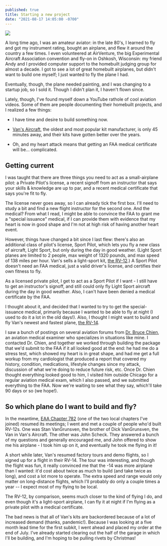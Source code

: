 ```yaml
---
published: true
title: Starting a new project
date: "2021-08-17 14:05:00 -0700"
---
```


<a href="https://www.vansaircraft.com/rv-12is/" target="\_blank">
<img src="https://www.vansaircraft.com/wp-content/uploads/2019/01/RV-12iS_1.jpg" class="content-width" />
</a>

A long time ago, I was an amateur aviator: in the late 80's, I
learned to fly and got my instrument rating, bought an airplane,
and flew it around the country a few times. I even volunteered at
AirVenture, the big Experimental Aircraft Association convention
and fly-on in Oshkosh, Wisconsin: my friend Andy and I provided
computer support to the homebuilt judging group for almost a decade.
I got to see a lot of great homebuilt airplanes, but didn't want
to build one myself; I just wanted to fly the plane I had. <!--more-->

Eventually, though, the plane needed painting, and I was changing
to a startup job, so I sold it. Though I didn't plan it, I haven't
flown since.

Lately, though, I've found myself down a YouTube rathole of cool
aviation videos. Some of them are people documenting their homebuilt
projects, and I realized a few things:

- I have time and desire to build something now.

- <a href="https://vansaircraft.com" target="_blank">Van's Aircraft</a>,
  the oldest and most popular kit manufacturer, is only 45 minutes
  away, and their kits have gotten better over the years.

- Oh, and my heart attack means that getting an FAA medical certificate
  will be... complicated.

## Getting current

I was taught that there are three things you need to act as a
small-airplane pilot: a Private Pilot's license, a recent signoff
from an instructor that says your skills & knowledge are up to par,
and a recent medical certificate that says you're fit to fly.

The license never goes away, so I can already tick the first box.
I'll need to study a bit and find a new flight instructor for the
second one. And the medical? From what I read, I might be able to
convince the FAA to grant me a "special issuance" medical, if I can
provide them with evidence that my heart is now in good shape and
I'm not at high risk of having another heart event.

However, things have changed a bit since I last flew: there's also
an additional class of pilot's license, Sport Pilot, which lets you
fly a new class of aircraft, Light Sport, but only during the day
in good weather. (Light Sport planes are limited to 2 people, max
weight of 1320 pounds, and max speed of 138 miles per hour. Van's
sells a light-sport kit, <a href="https://www.vansaircraft.com/rv-12is/"
target="_blank">the RV-12</a>.) A Sport Pilot doesn't need an FAA
medical, just a valid driver's license, and certifies their own
fitness to fly.

As a licensed private pilot, I get to act as a Sport Pilot if I
want - I still have to get an instructor's signoff, and still could
only fly Light Sport aircraft during the day in good weather. Also,
I can't have been denied a medical certificate by the FAA.

I thought about it, and decided that I wanted to try to get the
special-issuance medical, primarily because I wanted to be able to
fly at night (I used to do it a lot in the old days!). Also, I
thought I might want to build and fly Van's newest and fastest
plane, <a href="https://www.vansaircraft.com/rv-14/" target="_blank">the
RV-14</a>.

I saw a bunch of postings on several aviation forums from <a
href="http://www.aeromedicaldoc.com" target="_blank">Dr. Bruce
Chien</a>, an aviation medical examiner who specializes in situations
like mine. I contacted Dr. Chien, and together we worked through
building the package that we'd submit to the FAA if it all looked
good at the end: he had me do a stress test, which showed my heart
is in great shape, and had me get a full workup from my cardiologist
that produced a report that covered my history, condition, medications,
lifestyle changes since my attack, discussion of what we're doing
to reduce future risk, etc. Once Dr. Chien thought everything
looked good to him, I visited him outside Chicago for a regular
aviation medical exam, which I also passed, and we submitted
everything to the FAA. Now we're waiting to see what they say,
which'll take 90 days or so (we hope!).

## So which plane do I want to build and fly?

In the meantime, <a href="https://chapters.eaa.org/EAA782"
target="_blank">EAA Chapter 782</a> (one of the two local chapters
I've joined) resumed its meetings; I went and met a couple of people
who'd built RV-12s. One was Stan VanGrunsven, the brother of Dick
VanGrunsven, the Van in Van's Aircraft. The other was John Scheck.
They answered a bunch of my questions and generally encouraged me,
and John offered to show me his airplane - I took him up on it, and
eventually he took me flying in it!

A short while later, Van's resumed factory tours and demo flights,
so I signed up for a flight in their RV-14. The tour was interesting,
and though the flight was fun, it really convinced me that the -14
was more airplane than I wanted: it'd cost about twice as much to
build (and take twice as long), and cost a lot more to operate. The
extra speed and range would only matter on long-distance flights,
which I'll probably do only a couple times a year -- I expect most
of my flying to be local.

The RV-12, by comparison, seems much closer to the kind of flying
I do, and even though it's a light-sport airplane, I can fly it at
night if I'm flying as a private pilot with a medical certificate.

The bad news is that all of Van's kits are backordered because of
a lot of increased demand (thanks, pandemic!). Because I was looking
at a five month lead time for the first subkit, I went ahead and
placed my order at the end of July. I've already started clearing
out the half of the garage in which I'll be building, and I'm hoping
to be pulling rivets by Christmas!
